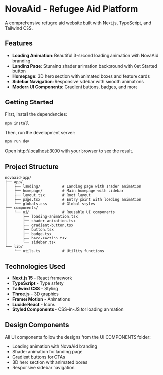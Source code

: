 # NovaAid - Refugee Aid Platform

A comprehensive refugee aid website built with Next.js, TypeScript, and Tailwind CSS.

## Features

- **Loading Animation**: Beautiful 3-second loading animation with NovaAid branding
- **Landing Page**: Stunning shader animation background with Get Started button
- **Homepage**: 3D hero section with animated boxes and feature cards
- **Sidebar Navigation**: Responsive sidebar with smooth animations
- **Modern UI Components**: Gradient buttons, badges, and more

## Getting Started

First, install the dependencies:

```bash
npm install
```

Then, run the development server:

```bash
npm run dev
```

Open [http://localhost:3000](http://localhost:3000) with your browser to see the result.

## Project Structure

```
novaaid-app/
├── app/
│   ├── landing/          # Landing page with shader animation
│   ├── homepage/         # Main homepage with sidebar
│   ├── layout.tsx        # Root layout
│   ├── page.tsx          # Entry point with loading animation
│   └── globals.css       # Global styles
├── components/
│   └── ui/               # Reusable UI components
│       ├── loading-animation.tsx
│       ├── shader-animation.tsx
│       ├── gradient-button.tsx
│       ├── button.tsx
│       ├── badge.tsx
│       ├── hero-section.tsx
│       └── sidebar.tsx
└── lib/
    └── utils.ts          # Utility functions
```

## Technologies Used

- **Next.js 15** - React framework
- **TypeScript** - Type safety
- **Tailwind CSS** - Styling
- **Three.js** - 3D graphics
- **Framer Motion** - Animations
- **Lucide React** - Icons
- **Styled Components** - CSS-in-JS for loading animation

## Design Components

All UI components follow the designs from the UI COMPONENTS folder:
- Loading animation with NovaAid branding
- Shader animation for landing page
- Gradient buttons for CTAs
- 3D hero section with animated boxes
- Responsive sidebar navigation
